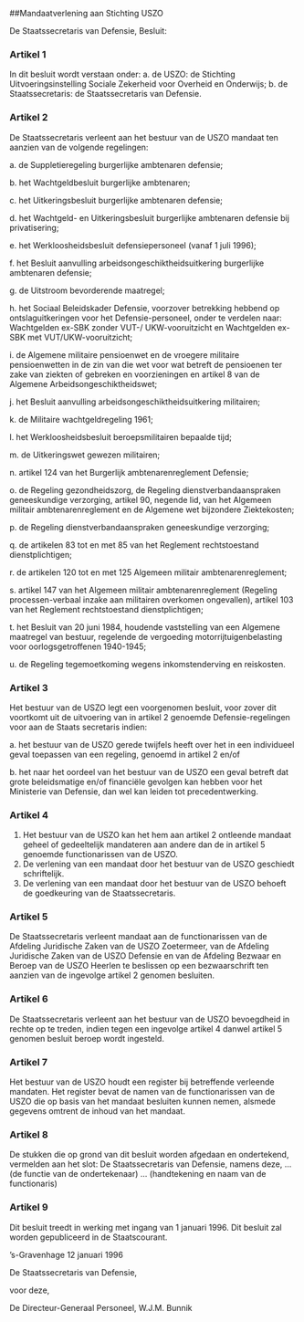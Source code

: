 <meta http-equiv='Content-Type' content='text/html; charset=utf-8' />

##Mandaatverlening aan Stichting USZO

De Staatssecretaris van Defensie,  Besluit:     

### Artikel  1  

In dit besluit wordt verstaan onder: a. de USZO:   de Stichting Uitvoeringsinstelling Sociale Zekerheid voor Overheid en Onderwijs;  b.  de Staatssecretaris:   de Staatssecretaris van Defensie.    

### Artikel  2  

De Staatssecretaris verleent aan het bestuur van de USZO mandaat ten aanzien van de volgende regelingen: 

a.  de Suppletieregeling burgerlijke ambtenaren defensie; 

b.  het Wachtgeldbesluit burgerlijke ambtenaren; 

c.  het Uitkeringsbesluit burgerlijke ambtenaren defensie; 

d.  het Wachtgeld- en Uitkeringsbesluit burgerlijke ambtenaren defensie bij privatisering; 

e.  het Werkloosheidsbesluit defensiepersoneel (vanaf 1 juli 1996); 

f.  het Besluit aanvulling arbeidsongeschiktheidsuitkering burgerlijke ambtenaren defensie; 

g.  de Uitstroom bevorderende maatregel; 

h.  het Sociaal Beleidskader Defensie, voorzover betrekking hebbend op ontslaguitkeringen voor het Defensie-personeel, onder te verdelen naar: Wachtgelden ex-SBK zonder VUT-/ UKW-vooruitzicht en Wachtgelden ex-SBK met VUT/UKW-vooruitzicht; 

i.  de Algemene militaire pensioenwet en de vroegere militaire pensioenwetten in de zin van die wet voor wat betreft de pensioenen ter zake van ziekten of gebreken en voorzieningen en artikel 8 van de Algemene Arbeidsongeschiktheidswet; 

j.  het Besluit aanvulling arbeidsongeschiktheidsuitkering militairen; 

k.  de Militaire wachtgeldregeling 1961; 

l.  het Werkloosheidsbesluit beroepsmilitairen bepaalde tijd; 

m.  de Uitkeringswet gewezen militairen; 

n.  artikel 124 van het Burgerlijk ambtenarenreglement Defensie; 

o.  de Regeling gezondheidszorg, de Regeling dienstverbandaanspraken geneeskundige verzorging, artikel 90, negende lid, van het Algemeen militair ambtenarenreglement en de Algemene wet bijzondere Ziektekosten; 

p.  de Regeling dienstverbandaanspraken geneeskundige verzorging; 

q.  de artikelen 83 tot en met 85 van het Reglement rechtstoestand dienstplichtigen; 

r.  de artikelen 120 tot en met 125 Algemeen militair ambtenarenreglement; 

s.  artikel 147 van het Algemeen militair ambtenarenreglement (Regeling processen-verbaal inzake aan militairen overkomen ongevallen), artikel 103 van het Reglement rechtstoestand dienstplichtigen; 

t.  het Besluit van 20 juni 1984, houdende vaststelling van een Algemene maatregel van bestuur, regelende de vergoeding motorrijtuigenbelasting voor oorlogsgetroffenen 1940-1945; 

u.  de Regeling tegemoetkoming wegens inkomstenderving en reiskosten.   

### Artikel  3  

Het bestuur van de USZO legt een voorgenomen besluit, voor zover dit voortkomt uit de uitvoering van in artikel 2 genoemde Defensie-regelingen voor aan de Staats secretaris indien: 

a.  het bestuur van de USZO gerede twijfels heeft over het in een individueel geval toepassen van een regeling, genoemd in artikel 2 en/of 

b.  het naar het oordeel van het bestuur van de USZO een geval betreft dat grote beleidsmatige en/of financiële gevolgen kan hebben voor het Ministerie van Defensie, dan wel kan leiden tot precedentwerking.   

### Artikel  4  

1.  Het bestuur van de USZO kan het hem aan artikel 2 ontleende mandaat geheel of gedeeltelijk mandateren aan andere dan de in artikel 5 genoemde functionarissen van de USZO.   
2.  De verlening van een mandaat door het bestuur van de USZO geschiedt schriftelijk.   
3.  De verlening van een mandaat door het bestuur van de USZO behoeft de goedkeuring van de Staatssecretaris.   

### Artikel  5  

De Staatssecretaris verleent mandaat aan de functionarissen van de Afdeling Juridische Zaken van de USZO Zoetermeer, van de Afdeling Juridische Zaken van de USZO Defensie en van de Afdeling Bezwaar en Beroep van de USZO Heerlen te beslissen op een bezwaarschrift ten aanzien van de ingevolge artikel 2 genomen besluiten.  

### Artikel  6  

De Staatssecretaris verleent aan het bestuur van de USZO bevoegdheid in rechte op te treden, indien tegen een ingevolge artikel 4 danwel artikel 5 genomen besluit beroep wordt ingesteld.  

### Artikel  7  

Het bestuur van de USZO houdt een register bij betreffende verleende mandaten. Het register bevat de namen van de functionarissen van de USZO die op basis van het mandaat besluiten kunnen nemen, alsmede gegevens omtrent de inhoud van het mandaat.  

### Artikel  8  

De stukken die op grond van dit besluit worden afgedaan en ondertekend, vermelden aan het slot: De Staatssecretaris van Defensie, namens deze, ... (de functie van de ondertekenaar) ... (handtekening en naam van de functionaris)  

### Artikel  9  

Dit besluit treedt in werking met ingang van 1 januari 1996. 
Dit besluit zal worden gepubliceerd in de Staatscourant.   

’s-Gravenhage 
12 januari 1996    

De 
Staatssecretaris van Defensie,  

voor deze, 

De 
Directeur-Generaal Personeel, 
W.J.M. Bunnik      
